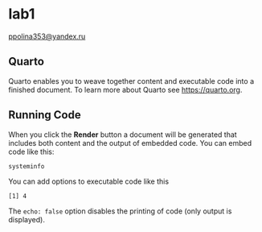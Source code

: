lab1
================
ppolina353@yandex.ru

## Quarto

Quarto enables you to weave together content and executable code into a
finished document. To learn more about Quarto see <https://quarto.org>.

## Running Code

When you click the **Render** button a document will be generated that
includes both content and the output of embedded code. You can embed
code like this:

``` powershell
systeminfo
```

You can add options to executable code like this

    [1] 4

The `echo: false` option disables the printing of code (only output is
displayed).
